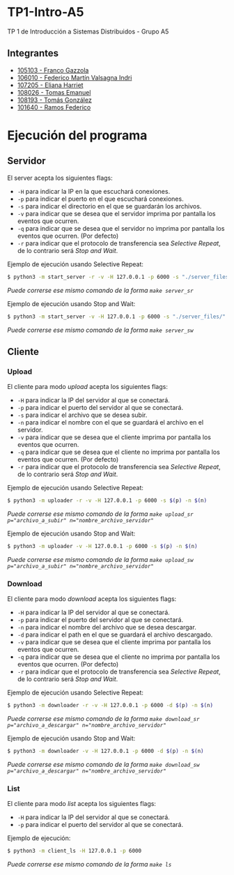 # TP1-Intro-A5
TP 1 de Introducción a Sistemas Distribuidos - Grupo A5

## Integrantes
- [105103 - Franco Gazzola](https://github.com/franco-jyq)
- [106010 - Federico Martín Valsagna Indri](https://github.com/FedericoValsagna)
- [107205 - Eliana Harriet](https://github.com/ElianaHarriet)
- [108026 - Tomas Emanuel](https://github.com/tomasemanuel)
- [108193 - Tomás González](https://github.com/tomasgonzz)
- [101640 - Ramos Federico](https://github.com/RamosFe)

# Ejecución del programa

## Servidor

El server acepta los siguientes flags:  
- `-H` para indicar la IP en la que escuchará conexiones. 
- `-p` para indicar el puerto en el que escuchará conexiones.
- `-s` para indicar el directorio en el que se guardarán los archivos.
- `-v` para indicar que se desea que el servidor imprima por pantalla los eventos que ocurren.
- `-q` para indicar que se desea que el servidor no imprima por pantalla los eventos que ocurren. (Por defecto)
- `-r` para indicar que el protocolo de transferencia sea _Selective Repeat_, de lo contrario será _Stop and Wait_.

Ejemplo de ejecución usando Selective Repeat:
```bash
$ python3 -m start_server -r -v -H 127.0.0.1 -p 6000 -s "./server_files/"
```
_Puede correrse ese mismo comando de la forma `make server_sr`_

Ejemplo de ejecución usando Stop and Wait:
```bash
$ python3 -m start_server -v -H 127.0.0.1 -p 6000 -s "./server_files/"
```
_Puede correrse ese mismo comando de la forma `make server_sw`_

## Cliente

### Upload

El cliente para modo _upload_ acepta los siguientes flags:  
- `-H` para indicar la IP del servidor al que se conectará.
- `-p` para indicar el puerto del servidor al que se conectará.
- `-s` para indicar el archivo que se desea subir.
- `-n` para indicar el nombre con el que se guardará el archivo en el servidor.
- `-v` para indicar que se desea que el cliente imprima por pantalla los eventos que ocurren.
- `-q` para indicar que se desea que el cliente no imprima por pantalla los eventos que ocurren. (Por defecto)
- `-r` para indicar que el protocolo de transferencia sea _Selective Repeat_, de lo contrario será _Stop and Wait_.

Ejemplo de ejecución usando Selective Repeat:
```bash
$ python3 -m uploader -r -v -H 127.0.0.1 -p 6000 -s $(p) -n $(n)
```
_Puede correrse ese mismo comando de la forma `make upload_sr p="archivo_a_subir" n="nombre_archivo_servidor"`_

Ejemplo de ejecución usando Stop and Wait:
```bash
$ python3 -m uploader -v -H 127.0.0.1 -p 6000 -s $(p) -n $(n)
```
_Puede correrse ese mismo comando de la forma `make upload_sw p="archivo_a_subir" n="nombre_archivo_servidor"`_

### Download

El cliente para modo _download_ acepta los siguientes flags:
- `-H` para indicar la IP del servidor al que se conectará.
- `-p` para indicar el puerto del servidor al que se conectará.
- `-n` para indicar el nombre del archivo que se desea descargar.
- `-d` para indicar el path en el que se guardará el archivo descargado.
- `-v` para indicar que se desea que el cliente imprima por pantalla los eventos que ocurren.
- `-q` para indicar que se desea que el cliente no imprima por pantalla los eventos que ocurren. (Por defecto)
- `-r` para indicar que el protocolo de transferencia sea _Selective Repeat_, de lo contrario será _Stop and Wait_.

Ejemplo de ejecución usando Selective Repeat:
```bash
$ python3 -m downloader -r -v -H 127.0.0.1 -p 6000 -d $(p) -n $(n)
```
_Puede correrse ese mismo comando de la forma `make download_sr p="archivo_a_descargar" n="nombre_archivo_servidor"`_

Ejemplo de ejecución usando Stop and Wait:
```bash
$ python3 -m downloader -v -H 127.0.0.1 -p 6000 -d $(p) -n $(n)
```
_Puede correrse ese mismo comando de la forma `make download_sw p="archivo_a_descargar" n="nombre_archivo_servidor"`_

### List

El cliente para modo _list_ acepta los siguientes flags:
- `-H` para indicar la IP del servidor al que se conectará.
- `-p` para indicar el puerto del servidor al que se conectará.

Ejemplo de ejecución:
```bash
$ python3 -m client_ls -H 127.0.0.1 -p 6000
```
_Puede correrse ese mismo comando de la forma `make ls`_